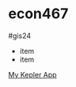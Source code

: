 # econ467

#gis24
- item
- item

[My Kepler App](https://kepler.gl/demo?mapUrl=https://raw.githubusercontent.com/Supitcha-praew/econ467/refs/heads/main/kepler.gl.json)


